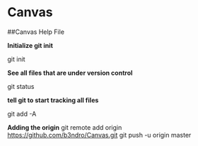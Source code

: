 Canvas
======

##Canvas Help File

**Initialize git init**

git init

**See all files that are under version control**

git status 

**tell git to start tracking all files**

git add -A



**Adding the origin**
git remote add origin https://github.com/b3ndro/Canvas.git
git push -u origin master
